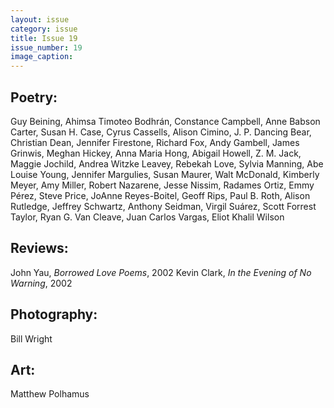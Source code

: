 ```yaml
---
layout: issue
category: issue
title: Issue 19
issue_number: 19
image_caption: 
---
```


## Poetry:
Guy Beining, Ahimsa Timoteo Bodhrán, Constance Campbell, Anne Babson Carter, Susan H. Case, Cyrus Cassells, Alison Cimino, J. P. Dancing Bear, Christian Dean, Jennifer Firestone, Richard Fox, Andy Gambell, James Grinwis, Meghan Hickey, Anna Maria Hong, Abigail Howell, Z. M. Jack, Maggie Jochild, Andrea Witzke Leavey, Rebekah Love, Sylvia Manning, Abe Louise Young, Jennifer Margulies, Susan Maurer, Walt McDonald, Kimberly Meyer, Amy Miller, Robert Nazarene, Jesse Nissim, Radames Ortiz, Emmy Pérez, Steve Price, JoAnne Reyes-Boitel, Geoff Rips, Paul B. Roth, Alison Rutledge, Jeffrey Schwartz, Anthony Seidman, Virgil Suárez, Scott Forrest Taylor, Ryan G. Van Cleave, Juan Carlos Vargas, Eliot Khalil Wilson  

## Reviews:

John Yau, *Borrowed Love Poems*, 2002
Kevin Clark, *In the Evening of No Warning*, 2002

## Photography:
Bill Wright  

## Art:
Matthew Polhamus  